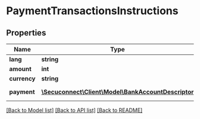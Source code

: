 # PaymentTransactionsInstructions

## Properties
Name | Type | Description | Notes
------------ | ------------- | ------------- | -------------
**lang** | **string** | Language | 
**amount** | **int** | Amount | 
**currency** | **string** | Currency | 
**payment** | [**\Secuconnect\Client\Model\BankAccountDescriptor**](BankAccountDescriptor.md) | Payment data | 

[[Back to Model list]](../README.md#documentation-for-models) [[Back to API list]](../README.md#documentation-for-api-endpoints) [[Back to README]](../../README.md)


